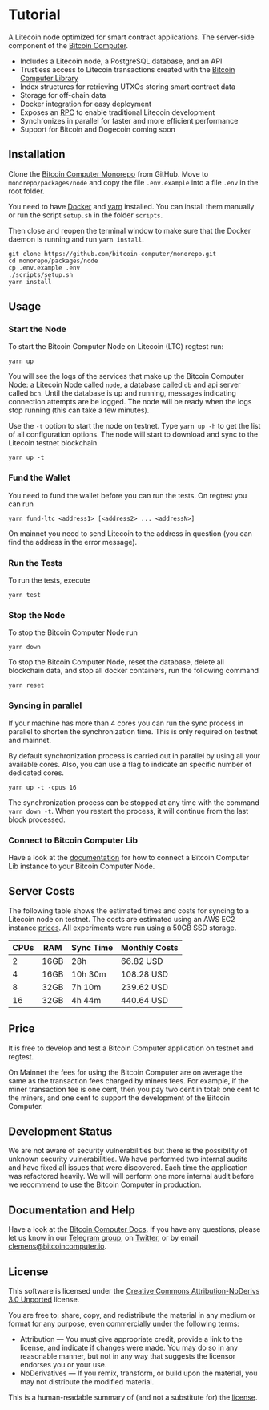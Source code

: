 
# Tutorial

A Litecoin node optimized for smart contract applications. The server-side component of the [Bitcoin Computer](http://bitcoincomputer.io/).

* Includes a Litecoin node, a PostgreSQL database, and an API
* Trustless access to Litecoin transactions created with the [Bitcoin Computer Library](https://www.npmjs.com/package/@bitcoin-computer/lib)
* Index structures for retrieving UTXOs storing smart contract data
* Storage for off-chain data
* Docker integration for easy deployment
* Exposes an [RPC](https://litecoin.info/index.php/Litecoin_API) to enable traditional Litecoin development
* Synchronizes in parallel for faster and more efficient performance
* Support for Bitcoin and Dogecoin coming soon

## Installation

Clone the [Bitcoin Computer Monorepo](https://github.com/bitcoin-computer/monorepo.git) from GitHub. Move to ```monorepo/packages/node``` and copy the file ``.env.example`` into a file ``.env`` in the root folder.

You need to have [Docker](https://www.docker.com/) and [yarn](https://yarnpkg.com/) installed. You can install them manually or run the script ``setup.sh`` in the folder ``scripts``.

Then close and reopen the terminal window to make sure that the Docker daemon is running and run ``yarn install``.

```shell
git clone https://github.com/bitcoin-computer/monorepo.git
cd monorepo/packages/node
cp .env.example .env
./scripts/setup.sh
yarn install
```

## Usage

### Start the Node
To start the Bitcoin Computer Node on Litecoin (LTC) regtest run:

```shell
yarn up
```

You will see the logs of the services that make up the Bitcoin Computer Node: a Litecoin Node called ``node``, a database called ``db`` and api server called ``bcn``. Until the database is up and running, messages indicating connection attempts are be logged. The node will be ready when the logs stop running (this can take a few minutes).

Use the ``-t`` option to start the node on testnet. Type ``yarn up -h`` to get the list of all configuration options. The node will start to download and sync to the Litecoin testnet blockchain.

```shell
yarn up -t
```

### Fund the Wallet

You need to fund the wallet before you can run the tests. On regtest you can run

```shell
yarn fund-ltc <address1> [<address2> ... <addressN>]
```
On mainnet you need to send Litecoin to the address in question (you can find the address in the error message).

### Run the Tests

To run the tests, execute

```shell
yarn test
```
### Stop the Node

To stop the Bitcoin Computer Node run

```shell
yarn down
```

To stop the Bitcoin Computer Node, reset the database, delete all blockchain data, and stop all docker containers, run the following command

```shell
yarn reset
```


### Syncing in parallel

If your machine has more than 4 cores you can run the sync process in parallel to shorten the synchronization time. This is only required on testnet and mainnet.

By default synchronization process is carried out in parallel by using all your available cores. Also, you can use a flag to indicate an specific number of dedicated cores.

```shell
yarn up -t -cpus 16
```

The synchronization process can be stopped at any time with the command ```yarn down -t```. When you restart the process, it will continue from the last block processed.

### Connect to Bitcoin Computer Lib

Have a look at the [documentation](https://docs.bitcoincomputer.io/library/api/) for how to connect a Bitcoin Computer Lib instance to your Bitcoin Computer Node.

## Server Costs

The following table shows the estimated times and costs for syncing to a Litecoin node on testnet. The costs are estimated using an AWS EC2 instance [prices](https://aws.amazon.com/ec2/pricing/on-demand/). All experiments were run using a 50GB SSD storage.


| CPUs | RAM  | Sync Time | Monthly Costs  |
|------|------|-----------|----------------|
| 2    | 16GB | 28h       | 66.82 USD      |
| 4    | 16GB | 10h 30m   | 108.28 USD     |
| 8    | 32GB | 7h 10m    | 239.62 USD     |
| 16   | 32GB | 4h 44m    | 440.64 USD     |

## Price

It is free to develop and test a Bitcoin Computer application on testnet and regtest.

On Mainnet the fees for using the Bitcoin Computer are on average the same as the transaction fees charged by miners fees. For example, if the miner transaction fee is one cent, then you  pay two cent in total: one cent to the miners, and one cent to support the development of the Bitcoin Computer.

## Development Status

We are not aware of security vulnerabilities but there is the possibility of unknown security vulnerabilities. We have performed two internal audits and have fixed all issues that were discovered. Each time the application was refactored heavily. We will will perform one more internal audit before we recommend to use the Bitcoin Computer in production.

## Documentation and Help

Have a look at the [Bitcoin Computer Docs](https://docs.bitcoincomputer.io/). If you have any questions, please let us know in our <a href="https://t.me/thebitcoincomputer">Telegram group</a>, on <a href="https://twitter.com/TheBitcoinToken">Twitter</a>, or by email clemens@bitcoincomputer.io.

## License

This software is licensed under the [Creative Commons Attribution-NoDerivs 3.0 Unported](https://creativecommons.org/licenses/by-nd/3.0/) license.

You are free to: share, copy, and redistribute the material in any medium or format for any purpose, even commercially under the following terms:

* Attribution — You must give appropriate credit, provide a link to the license, and indicate if changes were made. You may do so in any reasonable manner, but not in any way that suggests the licensor endorses you or your use.
* NoDerivatives — If you remix, transform, or build upon the material, you may not distribute the modified material.

This is a human-readable summary of (and not a substitute for) the [license](https://creativecommons.org/licenses/by-nd/3.0/legalcode).
